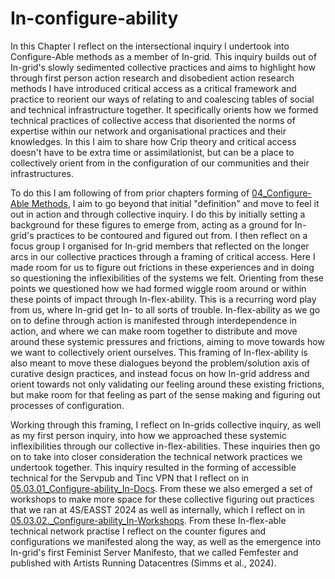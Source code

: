 # In-configure-ability

In this Chapter I reflect on the intersectional inquiry I undertook into Configure-Able methods as a member of In-grid. This inquiry builds out of In-grid's slowly sedimented collective practices and aims to highlight how through first person action research and disobedient action research methods I have introduced critical access as a critical framework and practice to reorient our ways of relating to and coalescing tables of social and technical infrastructure together. It specifically orients how we formed technical practices of collective access that disoriented the norms of expertise within our  network and organisational practices and their knowledges. In this I aim to share how Crip theory and critical access doesn't have to be extra time or assimilationist, but can be a place to collectively orient from in the configuration of our communities and their infrastructures.

To do this I am following of from prior chapters forming of [04_Configure-Able Methods](../../04_Configure-able%20methods/04_Configure-Able%20Methods.md), I aim to go beyond that initial "definition" and move to feel it out in action and through collective inquiry. I do this by initially setting a background for these figures to emerge from, acting as a ground for In-grid's practices to be contoured and figured out from. I then reflect on a focus group I organised for In-grid members that reflected on the longer arcs in our collective practices through a framing of critical access. Here I made room for us to figure out frictions in these experiences and in doing so questioning the inflexibilities of the systems we felt. Orienting from these points we questioned how we had formed wiggle room around or within these points of impact through In-flex-ability. This is a recurring word play from us, where In-grid get In- to all sorts of trouble. In-flex-ability as we go on to define through action is manifested through  interdependence in action, and where we can make room together to distribute and move around these systemic pressures and frictions, aiming to move towards how we want to collectively orient ourselves. This framing of In-flex-ability is also meant to move these dialogues beyond the problem/solution axis of curative design practices, and instead focus on how In-grid address and orient towards not only validating our feeling around these existing frictions, but make room for that feeling as part of the sense making and figuring out processes of configuration.

Working through this framing, I reflect on In-grids collective inquiry, as well as my first person inquiry, into how we approached these systemic inflexibilities through our collective in-flex-abilities. These inquiries then go on to take into closer consideration the technical network practices we undertook together. This inquiry resulted in the forming of accessible technical for the Servpub and Tinc VPN that I reflect on in [05.03.01_Configure-ability_In-Docs](05.03.01_Configure-ability_In-Docs.md). From these we also emerged a set of workshops to make more space for these collective figuring out practices that we ran at 4S/EASST 2024 as well as internally, which I reflect on in [05.03.02._Configure-ability_In-Workshops](05.03.02._Configure-ability_In-Workshops.md). From these In-flex-able technical network practise I reflect on the counter figures and configurations we manifested along the way, as well as the emergence into In-grid's first Feminist Server Manifesto, that we called Femfester and published with Artists Running Datacentres (Simms et al., 2024). 



